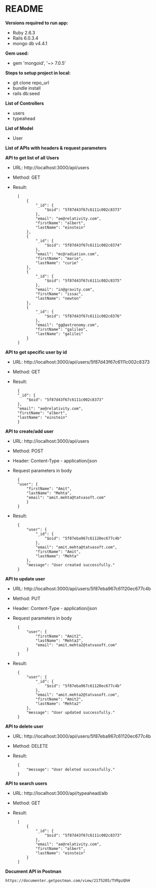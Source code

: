 # README

**Versions required to run app:**
- Ruby 2.6.3
- Rails 6.0.3.4
- mongo db v4.4.1

**Gem used:**
- gem 'mongoid', '~> 7.0.5'

**Steps to setup project in local:**
- git clone repo_url
- bundle install
- rails db:seed

**List of Controllers**
- users
- typeahead

**List of Model**
- User

**List of APIs with headers & request parameters**

**API to get list of all Users**
- URL: http://localhost:3000/api/users
- Method: GET
- Result: 


    
        [
            {
                "_id": {
                    "$oid": "5f87d43f67c6111c002c8373"
                },
                "email": "ae@relativity.com",
                "firstName": "albert",
                "lastName": "einstein"
            },
            {
                "_id": {
                    "$oid": "5f87d43f67c6111c002c8374"
                },
                "email": "mc@radiation.com",
                "firstName": "marie",
                "lastName": "curie"
            },
            {
                "_id": {
                    "$oid": "5f87d43f67c6111c002c8375"
                },
                "email": "in@gravity.com",
                "firstName": "issac",
                "lastName": "newton"
            },
            {
                "_id": {
                    "$oid": "5f87d43f67c6111c002c8376"
                },
                "email": "gg@astronomy.com",
                "firstName": "galileo",
                "lastName": "galilei"
            }
        ]


**API to get specific user by id**

- URL: http://localhost:3000/api/users/5f87d43f67c6111c002c8373
- Method: GET
- Result: 

        {
        "_id": {
            "$oid": "5f87d43f67c6111c002c8373"
        },
        "email": "ae@relativity.com",
        "firstName": "albert",
        "lastName": "einstein"
        }
        

**API to create/add user**

- URL: http://localhost:3000/api/users
- Method: POST
- Header: Content-Type - application/json
- Request parameters in body

        {
        "user": {
            "firstName": "Amit",
            "lastName": "Mehta",
            "email": "amit.mehta@tatvasoft.com"
            }
        }

- Result: 

        {
            "user": {
                "_id": {
                    "$oid": "5f87eba967c61120ec677c4b"
                },
                "email": "amit.mehta@tatvasoft.com",
                "firstName": "Amit",
                "lastName": "Mehta"
            },
            "message": "User created successfully."
        }
        

**API to update user**

- URL: http://localhost:3000/api/users/5f87eba967c61120ec677c4b
- Method: PUT
- Header: Content-Type - application/json
- Request parameters in body

        {
            "user": {
                "firstName": "Amit2",
                "lastName": "Mehta2",
                "email": "amit.mehta2@tatvasoft.com"
            }
        }
        

- Result:

        {
            "user": {
                "_id": {
                    "$oid": "5f87eba967c61120ec677c4b"
                },
                "email": "amit.mehta2@tatvasoft.com",
                "firstName": "Amit2",
                "lastName": "Mehta2"
            },
            "message": "User updated successfully."
        }
        

**API to delete user**

- URL: http://localhost:3000/api/users/5f87eba967c61120ec677c4b
- Method: DELETE
- Result:

        {
            "message": "User deleted successfully."
        }
        

**API to search users**

- URL: http://localhost:3000/api/typeahead/alb
- Method: GET
- Result:

        [
            {
                "_id": {
                    "$oid": "5f87d43f67c6111c002c8373"
                },
                "email": "ae@relativity.com",
                "firstName": "albert",
                "lastName": "einstein"
            }
        ]


**Document API in Postman**

    https://documenter.getpostman.com/view/2175205/TVRpzQhH